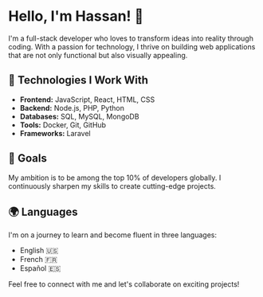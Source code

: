 # Hello, I'm Hassan! 👋

I'm a full-stack developer who loves to transform ideas into reality through coding. With a passion for technology, I thrive on building web applications that are not only functional but also visually appealing.

## 🔧 Technologies I Work With
- **Frontend:** JavaScript, React, HTML, CSS
- **Backend:** Node.js, PHP, Python
- **Databases:** SQL, MySQL, MongoDB
- **Tools:** Docker, Git, GitHub
- **Frameworks:** Laravel

## 🚀 Goals
My ambition is to be among the top 10% of developers globally. I continuously sharpen my skills to create cutting-edge projects.

## 🌍 Languages
I'm on a journey to learn and become fluent in three languages:
- English 🇺🇸
- French 🇫🇷
- Español 🇪🇸

Feel free to connect with me and let's collaborate on exciting projects!





<!---
HAssAN-SSS/HAssAN-SSS is a ✨ special ✨ repository because its `README.md` (this file) appears on your GitHub profile.
You can click the Preview link to take a look at your changes.
--->
